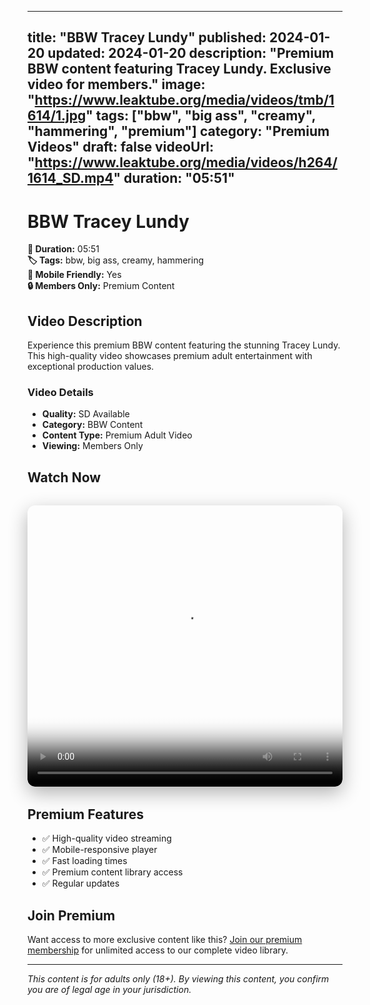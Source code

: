 
---
title: "BBW Tracey Lundy"
published: 2024-01-20
updated: 2024-01-20
description: "Premium BBW content featuring Tracey Lundy. Exclusive video for members."
image: "https://www.leaktube.org/media/videos/tmb/1614/1.jpg"
tags: ["bbw", "big ass", "creamy", "hammering", "premium"]
category: "Premium Videos"
draft: false
videoUrl: "https://www.leaktube.org/media/videos/h264/1614_SD.mp4"
duration: "05:51"
---

# BBW Tracey Lundy

**🎥 Duration:** 05:51  
**🏷️ Tags:** bbw, big ass, creamy, hammering  
**📱 Mobile Friendly:** Yes  
**🔒 Members Only:** Premium Content

## Video Description

Experience this premium BBW content featuring the stunning Tracey Lundy. This high-quality video showcases premium adult entertainment with exceptional production values.

### Video Details
- **Quality:** SD Available
- **Category:** BBW Content
- **Content Type:** Premium Adult Video
- **Viewing:** Members Only

## Watch Now

<div class="video-container" style="position: relative; width: 100%; max-width: 800px; margin: 2rem auto; border-radius: 12px; overflow: hidden; box-shadow: 0 10px 30px rgba(0,0,0,0.3);">
  <video 
    controls 
    poster="https://www.leaktube.org/media/videos/tmb/1614/1.jpg"
    width="100%" 
    height="450" 
    style="border-radius: 12px;"
  >
    <source src="https://www.leaktube.org/media/videos/h264/1614_SD.mp4" type="video/mp4">
    Your browser does not support the video tag.
  </video>
</div>

## Premium Features

- ✅ High-quality video streaming
- ✅ Mobile-responsive player
- ✅ Fast loading times
- ✅ Premium content library access
- ✅ Regular updates

## Join Premium

Want access to more exclusive content like this? [Join our premium membership](https://whatsappad.vercel.app/) for unlimited access to our complete video library.

---

*This content is for adults only (18+). By viewing this content, you confirm you are of legal age in your jurisdiction.*
